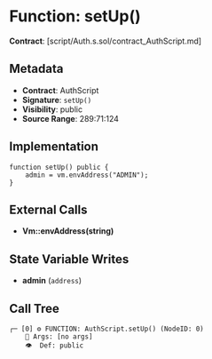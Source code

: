 # Function: setUp()

**Contract**: [script/Auth.s.sol/contract_AuthScript.md]

## Metadata

- **Contract**: AuthScript
- **Signature**: `setUp()`
- **Visibility**: public
- **Source Range**: 289:71:124

## Implementation

```solidity
function setUp() public {
    admin = vm.envAddress("ADMIN");
}
```

## External Calls

- **Vm::envAddress(string)**

## State Variable Writes

- **admin** (`address`)

## Call Tree

```
┌─ [0] ⚙️ FUNCTION: AuthScript.setUp() (NodeID: 0)
    💬 Args: [no args]
    👁️  Def: public
```

